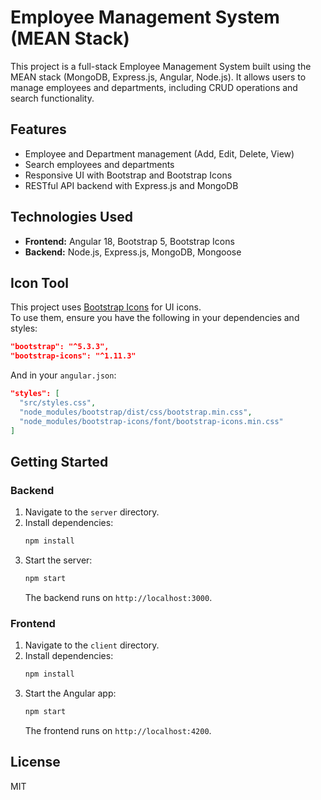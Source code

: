 # Employee Management System (MEAN Stack)

This project is a full-stack Employee Management System built using the MEAN stack (MongoDB, Express.js, Angular, Node.js). It allows users to manage employees and departments, including CRUD operations and search functionality.

## Features

- Employee and Department management (Add, Edit, Delete, View)
- Search employees and departments
- Responsive UI with Bootstrap and Bootstrap Icons
- RESTful API backend with Express.js and MongoDB

## Technologies Used

- **Frontend:** Angular 18, Bootstrap 5, Bootstrap Icons
- **Backend:** Node.js, Express.js, MongoDB, Mongoose

## Icon Tool

This project uses [Bootstrap Icons](https://icons.getbootstrap.com/) for UI icons.  
To use them, ensure you have the following in your dependencies and styles:

```json
"bootstrap": "^5.3.3",
"bootstrap-icons": "^1.11.3"
```

And in your `angular.json`:

```json
"styles": [
  "src/styles.css",
  "node_modules/bootstrap/dist/css/bootstrap.min.css",
  "node_modules/bootstrap-icons/font/bootstrap-icons.min.css"
]
```

## Getting Started

### Backend

1. Navigate to the `server` directory.
2. Install dependencies:  
   ```sh
   npm install
   ```
3. Start the server:  
   ```sh
   npm start
   ```
   The backend runs on `http://localhost:3000`.

### Frontend

1. Navigate to the `client` directory.
2. Install dependencies:  
   ```sh
   npm install
   ```
3. Start the Angular app:  
   ```sh
   npm start
   ```
   The frontend runs on `http://localhost:4200`.

## License

MIT